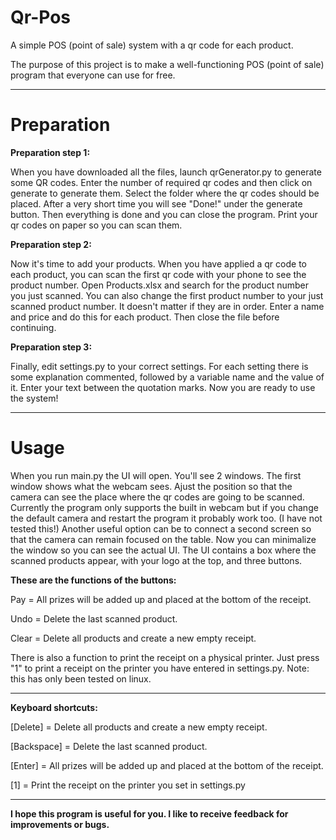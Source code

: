 # Qr-Pos
A simple POS (point of sale) system with a qr code for each product.

The purpose of this project is to make a well-functioning POS (point of sale) program that everyone can use for free.

-------------
# Preparation
**Preparation step 1:**

When you have downloaded all the files, launch qrGenerator.py to generate some QR codes.  Enter the number of required qr codes and then click on generate to generate them. Select the folder where the qr codes should be placed. After a very short time you will see "Done!" under the generate button. Then everything is done and you can close the program. Print your qr codes on paper so you can scan them.

**Preparation step 2:**

Now it's time to add your products. When you have applied a qr code to each product, you can scan the first qr code with your phone to see the product number. Open Products.xlsx and search for the product number you just scanned. You can also change the first product number to your just scanned product number. It doesn't matter if they are in order. Enter a name and price and do this for each product. Then close the file before continuing.

**Preparation step 3:**

Finally, edit settings.py to your correct settings. For each setting there is some explanation commented, followed by a variable name and the value of it. Enter your text between the quotation marks. Now you are ready to use the system!

-------------
# Usage

When you run main.py the UI will open. You'll see 2 windows. The first window shows what the webcam sees. Ajust the position so that the camera can see the place where the qr codes are going to be scanned. Currently the program only supports the built in webcam but if you change the default camera and restart the program it probably work too. (I have not tested this!) Another useful option can be to connect a second screen so that the camera can remain focused on the table.
Now you can minimalize the window so you can see the actual UI. The UI contains a box where the scanned products appear, with your logo at the top, and three buttons. 

**These are the functions of the buttons:**

Pay = All prizes will be added up and placed at the bottom of the receipt.

Undo = Delete the last scanned product.

Clear = Delete all products and create a new empty receipt.

There is also a function to print the receipt on a physical printer. Just press "1" to print a receipt on the printer you have entered in settings.py. Note: this has only been tested on linux.

-------------

**Keyboard shortcuts:**

[Delete] = Delete all products and create a new empty receipt.

[Backspace] = Delete the last scanned product.

[Enter] = All prizes will be added up and placed at the bottom of the receipt.

[1] = Print the receipt on the printer you set in settings.py

-------------
**I hope this program is useful for you. I like to receive feedback for improvements or bugs.**
